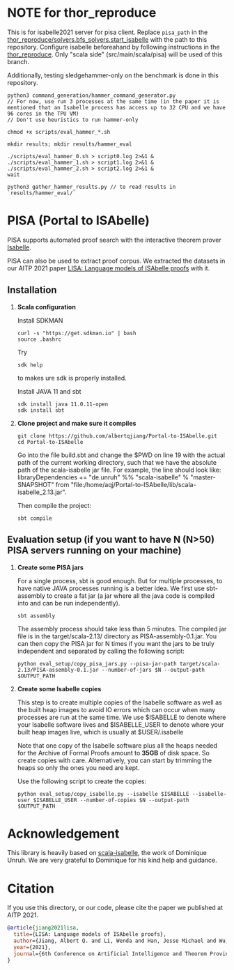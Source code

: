 # NOTE for thor_reproduce
This is for isabelle2021 server for pisa client.
Replace `pisa_path` in the [thor_reproduce/solvers.bfs_solvers.start_isabelle](https://github.com/AnHaechan/thor_reproduce/blob/main/solvers/bfs_solvers.py#L559C26-L559C26) with the path to this repository.
Configure isabelle beforeahand by following instructions in the [thor_reproduce](https://github.com/AnHaechan/thor_reproduce).
Only "scala side" (src/main/scala/pisa) will be used of this branch.

Additionally, testing sledgehammer-only on the benchmark is done in this repository.
```
python3 command_generation/hammer_command_generator.py
// For now, use run 3 processes at the same time (in the paper it is mentioned that an Isabelle process has access up to 32 CPU and we have 96 cores in the TPU VM)
// Don't use heuristics to run hammer-only

chmod +x scripts/eval_hammer_*.sh

mkdir results; mkdir results/hammer_eval

./scripts/eval_hammer_0.sh > script0.log 2>&1 &
./scripts/eval_hammer_1.sh > script1.log 2>&1 &
./scripts/eval_hammer_2.sh > script2.log 2>&1 &
wait

python3 gather_hammer_results.py // to read results in `results/hammer_eval/`
```

# PISA (Portal to ISAbelle)
PISA supports automated proof search with the interactive theorem prover [Isabelle](https://isabelle.in.tum.de).

PISA can also be used to extract proof corpus. We extracted the datasets in our AITP 2021 paper [LISA: Language models of ISAbelle proofs](http://aitp-conference.org/2021/abstract/paper_17.pdf) with it.


## Installation
1. **Scala configuration**
   
    Install SDKMAN
    ```shell
    curl -s "https://get.sdkman.io" | bash
    source .bashrc
    ```
    Try
    ```shell
    sdk help
    ```
    to makes ure sdk is properly installed.
    
    Install JAVA 11 and sbt
    ```shell
    sdk install java 11.0.11-open
    sdk install sbt
    ```
2. **Clone project and make sure it compiles**

    ```shell
    git clone https://github.com/albertqjiang/Portal-to-ISAbelle.git
    cd Portal-to-ISAbelle
    ```
    Go into the file build.sbt and change the $PWD on line 19 with the actual path of the current working directory, such that we have the absolute path of the scala-isabelle jar file. For example, the line should look like:
    libraryDependencies += "de.unruh" %% "scala-isabelle" % "master-SNAPSHOT" from "file:/home/aqj/Portal-to-ISAbelle/lib/scala-isabelle_2.13.jar".

    Then compile the project:
    ```shell
    sbt compile
    ```

## Evaluation setup (if you want to have N (N>50) PISA servers running on your machine)
1. **Create some PISA jars**

   For a single process, sbt is good enough. But for multiple processes, to have native JAVA processes running is a better idea. We first use sbt-assembly to create a fat jar (a jar where all the java code is compiled into and can be run independently).
   ```shell
   sbt assembly
   ```

   The assembly process should take less than 5 minutes. The compiled jar file is in the target/scala-2.13/ directory as PISA-assembly-0.1.jar. You can then copy the PISA jar for N times if you want the jars to be truly independent and separated by calling the following script:
   ```shell
   python eval_setup/copy_pisa_jars.py --pisa-jar-path target/scala-2.13/PISA-assembly-0.1.jar --number-of-jars $N --output-path $OUTPUT_PATH
   ```

2. **Create some Isabelle copies**

   This step is to create multiple copies of the Isabelle software as well as the built heap images to avoid IO errors which can occur when many processes are run at the same time. We use $ISABELLE to denote where your Isabelle software lives and $ISABELLE_USER to denote where your built heap images live, which is usually at $USER/.isabelle

   Note that one copy of the Isabelle software plus all the heaps needed for the Archive of Formal Proofs amount to **35GB** of disk space. So create copies with care. Alternatively, you can start by trimming the heaps so only the ones you need are kept.

   Use the following script to create the copies:
   ```shell
   python eval_setup/copy_isabelle.py --isabelle $ISABELLE --isabelle-user $ISABELLE_USER --number-of-copies $N --output-path $OUTPUT_PATH
   ```

# Acknowledgement
This library is heavily based on [scala-isabelle](https://github.com/dominique-unruh/scala-isabelle), the work of Dominique Unruh. We are very grateful to Dominique for his kind help and guidance.

# Citation
If you use this directory, or our code, please cite the paper we published at AITP 2021.
```bibtex
@article{jiang2021lisa,
  title={LISA: Language models of ISAbelle proofs},
  author={Jiang, Albert Q. and Li, Wenda and Han, Jesse Michael and Wu, Yuhuai},
  year={2021},
  journal={6th Conference on Artificial Intelligence and Theorem Proving},
}
```

<!-- # Untested legacy stuff
**The following content was built on the 2020 version of Isabelle with afp-2021-02-11. They have not been tested with Isabelle2021 and might contain bugs.**
## Running proof search
After the heap images have been built, experiments of proof searching can be run.
1. Configure the Isabelle binary path and the AFP path
   
   Go to PisaSearch.scala, change the second string of line 352 so that it points to your afp path.
   
   Change the string in line 383 so that it points to the directory where Isabelle was installed.
   
   (For the last two steps, be careful because the substitution is based on strings and quite subtle. Make sure everything checks out.)
   
   Lines 46-79 contain the querying commands. Change these to use OpenAI's internal API.

2. Get the universal test theorem names

   ```shell
   cd Portal-to-ISAbelle
   wget http://www.cs.toronto.edu/~ajiang/universal_test_theorems.tar.gz
   tar -xzvf universal_test_theorems.tar.gz
   ```
3. Generate the proof search scripts
   
   ```shell
   mkdir results
   python command_generation/search_command_generator.py
   ```
   Follow the instructions.

4. Run the proof search experiments
   
   In scripts, some files have been generated in the format of 
   eval_search_conj_{boolean}_use_proof_{boolean}_use_state_first_{boolean}_{$script_number}.sh
   
   Wrap them with Python to use subprocesses.

   The results will be in the results directory.


### Python packages
grpc

It might work with lower versions but they have not been tested.

## Usage
<!-- ### Build AFP heap images
First you should know the path to the Isabelle binary executable. 
On MacOS, with Isabelle2020, the path to it is
```shell
/Applications/Isabelle2020.app/Isabelle/bin/isabelle
```
On linux, it might be
```shell
~/Isabelle2020/bin/isabelle
```

I will alias this to isabelle for convenience:
```shell
alias isabelle="PATH TO THE EXECUTABLE"
```

Download the [Archive of Formal Proofs](https://www.isa-afp.org/download.html).
We use the version afp-2021-02-11 for data extraction, but a later version is also fine.
Let's say the path to this is AFP_PATH. Build the afp entries:
```shell
isabelle build -b -D $AFP_PATH/thys
```
This will take ~12 hours with an 8-core CPU. 
You should check that in the process, heaps are built for each afp project in the directory
```shell
~/.isabelle/Isabelle2020/heaps/polyml-5.8.1_x86_64_32-darwin
```
(The exact path might differ if you have different OS or polyml verions but should be easy to find) -->


<!-- ### Model evaluation
See src/main/python/load_problem_by_file_and_name.py for an example of using an oracle theorem prover 
to evaluate on some problems. 

Notice in line 101, the theory file path is altered. 
This is because the afp extraction and evaluation happened on different machines.
Comment this line out if you manually extracted the afp files, or swap 
```shell
/Users/qj213/Projects/afp-2021-02-11
```
for the location of afp files on your computer.

When doing evaluation, in one terminal, run
```shell
sbt "runMain pisa.server.PisaOneStageServer9000"
```
You can switch to port 8000, 10000, 11000, or 12000. 9000 is the default used in the Python file.
In another terminal, use Python function evaluate_problem to obtain a proof success or failure.

You will need to pass in a model as an argument that has the method predict. 
model.predict takes in a string of proof state, and return the next proof transition.

The evaluate_problem method executes prediction for a maximum of 100 steps by default.

Problem evaluation currently only allows agents based on proof states only.
Agents based on previous proof segments and hybrid-input agents will be supported in the near future. -->
